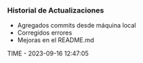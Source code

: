 ### Historial de Actualizaciones

- Agregados commits desde máquina local
- Corregidos errores
- Mejoras en el README.md

TIME - 2023-09-16 12:47:05